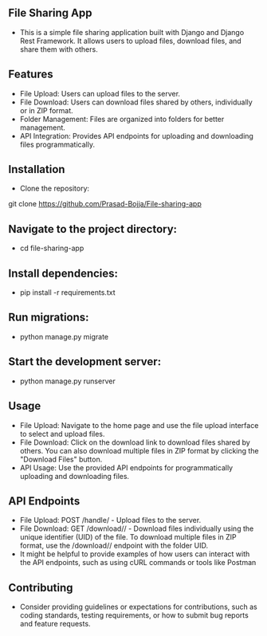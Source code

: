## File Sharing App

- This is a simple file sharing application built with Django and Django Rest Framework. It allows users to upload files, download files, and share them with others.

## Features

- File Upload: Users can upload files to the server.
- File Download: Users can download files shared by others, individually or in ZIP format.
- Folder Management: Files are organized into folders for better management.
- API Integration: Provides API endpoints for uploading and downloading files programmatically.

## Installation
- Clone the repository:

git clone https://github.com/Prasad-Bojja/File-sharing-app

## Navigate to the project directory:

- cd file-sharing-app

## Install dependencies:

- pip install -r requirements.txt

## Run migrations:
- python manage.py migrate


## Start the development server:
- python manage.py runserver

## Usage
- File Upload: Navigate to the home page and use the file upload interface to select and upload files.
- File Download: Click on the download link to download files shared by others. You can also download multiple files in ZIP format by clicking the "Download Files" button.
- API Usage: Use the provided API endpoints for programmatically uploading and downloading files.
  
## API Endpoints
- File Upload: POST /handle/ - Upload files to the server.
- File Download: GET /download/<uid>/ - Download files individually using the unique identifier (UID) of the file. To download multiple files in ZIP format, use the /download/<uid>/ endpoint with the folder UID.
- It might be helpful to provide examples of how users can interact with the API endpoints, such as using cURL commands or tools like Postman

## Contributing
- Consider providing guidelines or expectations for contributions, such as coding standards, testing requirements, or how to submit bug reports and feature requests.
